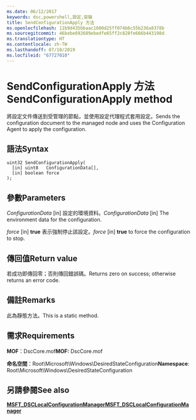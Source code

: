 ```yaml
---
ms.date: 06/12/2017
keywords: dsc,powershell,設定,安裝
title: SendConfigurationApply 方法
ms.openlocfilehash: 11b9d435bbaac1600d25ff074b6c55b236a8378b
ms.sourcegitcommit: 46bebe692689ebedfe65ff2c828fe666b443198d
ms.translationtype: HT
ms.contentlocale: zh-TW
ms.lasthandoff: 07/10/2019
ms.locfileid: "67727010"
---
```

# <a name="sendconfigurationapply-method"></a><span data-ttu-id="96db5-103">SendConfigurationApply 方法</span><span class="sxs-lookup"><span data-stu-id="96db5-103">SendConfigurationApply method</span></span>

<span data-ttu-id="96db5-104">將設定文件傳送到受管理的節點，並使用設定代理程式套用設定。</span><span class="sxs-lookup"><span data-stu-id="96db5-104">Sends the configuration document to the managed node and uses the Configuration Agent to apply the configuration.</span></span>

## <a name="syntax"></a><span data-ttu-id="96db5-105">語法</span><span class="sxs-lookup"><span data-stu-id="96db5-105">Syntax</span></span>

```mof
uint32 SendConfigurationApply(
  [in] uint8   ConfigurationData[],
  [in] boolean force
);
```

## <a name="parameters"></a><span data-ttu-id="96db5-106">參數</span><span class="sxs-lookup"><span data-stu-id="96db5-106">Parameters</span></span>

<span data-ttu-id="96db5-107">*ConfigurationData* \[in\] 設定的環境資料。</span><span class="sxs-lookup"><span data-stu-id="96db5-107">*ConfigurationData* \[in\] The environment data for the configuration.</span></span>

<span data-ttu-id="96db5-108">*force* \[in\] **true** 表示強制停止該設定。</span><span class="sxs-lookup"><span data-stu-id="96db5-108">*force* \[in\] **true** to force the configuration to stop.</span></span>

## <a name="return-value"></a><span data-ttu-id="96db5-109">傳回值</span><span class="sxs-lookup"><span data-stu-id="96db5-109">Return value</span></span>

<span data-ttu-id="96db5-110">若成功即傳回零；否則傳回錯誤碼。</span><span class="sxs-lookup"><span data-stu-id="96db5-110">Returns zero on success; otherwise returns an error code.</span></span>

## <a name="remarks"></a><span data-ttu-id="96db5-111">備註</span><span class="sxs-lookup"><span data-stu-id="96db5-111">Remarks</span></span>

<span data-ttu-id="96db5-112">此為靜態方法。</span><span class="sxs-lookup"><span data-stu-id="96db5-112">This is a static method.</span></span>

## <a name="requirements"></a><span data-ttu-id="96db5-113">需求</span><span class="sxs-lookup"><span data-stu-id="96db5-113">Requirements</span></span>

<span data-ttu-id="96db5-114">**MOF**：DscCore.mof</span><span class="sxs-lookup"><span data-stu-id="96db5-114">**MOF:** DscCore.mof</span></span>

<span data-ttu-id="96db5-115">**命名空間**：Root\Microsoft\Windows\DesiredStateConfiguration</span><span class="sxs-lookup"><span data-stu-id="96db5-115">**Namespace**: Root\Microsoft\Windows\DesiredStateConfiguration</span></span>

## <a name="see-also"></a><span data-ttu-id="96db5-116">另請參閱</span><span class="sxs-lookup"><span data-stu-id="96db5-116">See also</span></span>

[<span data-ttu-id="96db5-117">**MSFT_DSCLocalConfigurationManager**</span><span class="sxs-lookup"><span data-stu-id="96db5-117">**MSFT_DSCLocalConfigurationManager**</span></span>](msft-dsclocalconfigurationmanager.md)
